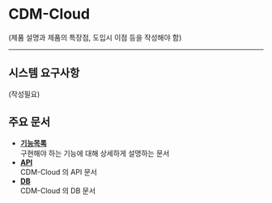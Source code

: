 # CDM-Cloud
(제품 설명과 제품의 특장점, 도입시 이점 등을 작성해야 함)

---

## 시스템 요구사항
(작성필요)

## 주요 문서
- [**기능목록**](functions.md)  
  구현해야 하는 기능에 대해 상세하게 설명하는 문서
- [**API**](api/openapi.yaml)  
  CDM-Cloud 의 API 문서
- [**DB**](database/database.md)  
  CDM-Cloud 의 DB 문서
